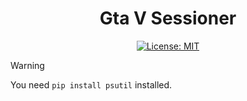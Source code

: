 <div align="center">
  
# Gta V Sessioner
[![License: MIT](https://img.shields.io/badge/License-MIT-yellow.svg)](https://opensource.org/licenses/MIT)
  
</div>



> [!WARNING]  
> You need `pip install psutil` installed.
